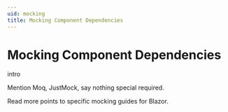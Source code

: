 ```yaml
---
uid: mocking
title: Mocking Component Dependencies
---
```


# Mocking Component Dependencies

intro

Mention Moq, JustMock, say nothing special required.

Read more points to specific mocking guides for Blazor.